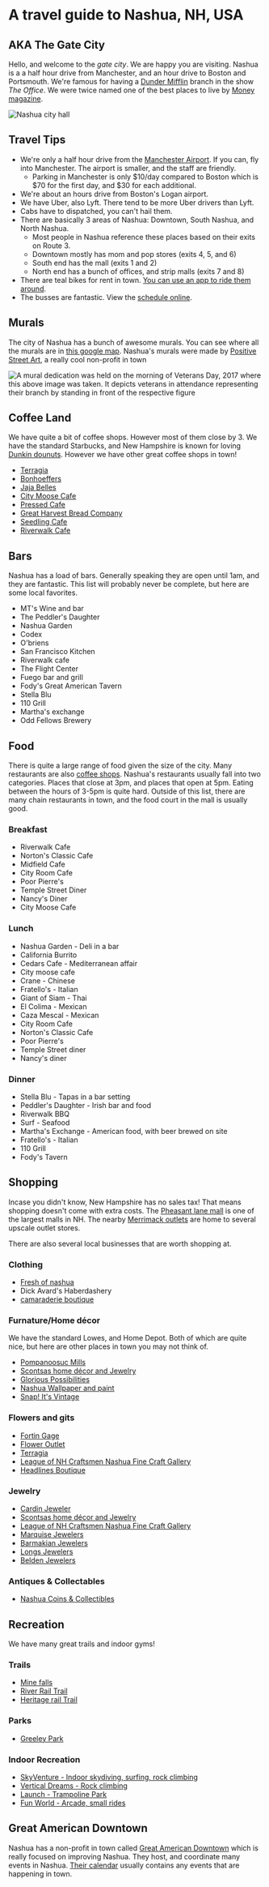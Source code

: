 # A travel guide to Nashua, NH, USA


## AKA The Gate City

Hello, and welcome to the *gate city*. We are happy you are visiting. Nashua is a a half hour drive from Manchester, and an hour drive to Boston and Portsmouth. We're famous for having a [Dunder Mifflin](http://theoffice.wikia.com/wiki/Dunder_Mifflin_Nashua) branch in the show *The Office*. We were twice named one of the best places to live by [Money magazine](http://time.com/money/5108196/best-places-to-live-every-state-us/).


![Nashua city hall](city.jpg)


## Travel Tips

* We're only a half hour drive from the [Manchester Airport](https://www.flymanchester.com/). If you can, fly into Manchester. The airport is smaller, and the staff are friendly.
  * Parking in Manchester is only $10/day compared to Boston which is $70 for the first day, and $30 for each additional.
* We're about an hours drive from Boston's Logan airport.
* We have Uber, also Lyft. There tend to be more Uber drivers than Lyft.
* Cabs have to dispatched, you can't hail them.
* There are basically 3 areas of Nashua: Downtown, South Nashua, and North Nashua.
  * Most people in Nashua reference these places based on their exits on Route 3.
  * Downtown mostly has mom and pop stores (exits 4, 5, and 6)
  * South end has the mall (exits 1 and 2)
  * North end has a bunch of offices, and strip malls (exits 7 and 8)
* There are teal bikes for rent in town. [You can use an app to ride them around](https://www.veoride.com/).
* The busses are fantastic. View the [schedule online](https://www.nashuanh.gov/456/Routes-Schedules).

## Murals

The city of Nashua has a bunch of awesome murals. You can see where all the murals are in [this google map](https://www.google.com/maps/d/viewer?mid=1QDZzmmF54-I8nXO0vhxPcLkFig0&hl=en&ll=42.760100231886256%2C-71.46786625000004&z=16). Nashua's murals were made by [Positive Street Art](http://www.positivestreetart.org/), a really cool non-profit in town

![A mural dedication was held on the morning of Veterans Day, 2017 where this above image was taken. It depicts veterans in attendance representing their branch by standing in front of the respective figure](mural1.jpg)

## Coffee Land

We have quite a bit of coffee shops. However most of them close by 3. We have the standard Starbucks, and New Hampshire is known for loving [Dunkin dounuts](https://www.dunkindonuts.com/en). However we have other great coffee shops in town!

* [Terragia](https://www.facebook.com/terragia/)
* [Bonhoeffers](http://www.bonhoefferscafe.com/)
* [Jaja Belles](https://www.jajabelles.com/blank-c13dw)
* [City Moose Cafe](http://www.citymoosenh.com/)
* [Pressed Cafe](http://www.pressedcafe.com/)
* [Great Harvest Bread Company](http://greatharvestnashua.com/)
* [Seedling Cafe](http://theseedlingcafe.com)
* [Riverwalk Cafe](https://riverwalknashua.com/)

## Bars

Nashua has a load of bars. Generally speaking they are open until 1am, and they are fantastic. This list will probably never be complete, but here are some local favorites.

* MT's Wine and bar
* The Peddler's Daughter
* Nashua Garden
* Codex
* O'briens
* San Francisco Kitchen
* Riverwalk cafe
* The Flight Center
* Fuego bar and grill
* Fody's Great American Tavern
* Stella Blu
* 110 Grill
* Martha's exchange
* Odd Fellows Brewery

## Food

There is quite a large range of food given the size of the city. Many restaurants are also [coffee shops](#coffee-land). Nashua's restaurants usually fall into two categories. Places that close at 3pm, and places that open at 5pm. Eating between the hours of 3-5pm is quite hard. Outside of this list, there are many chain restaurants in town, and the food court in the mall is usually good.

### Breakfast

* Riverwalk Cafe
* Norton's Classic Cafe
* Midfield Cafe
* City Room Cafe
* Poor Pierre's
* Temple Street Diner
* Nancy's Diner
* City Moose Cafe

### Lunch

* Nashua Garden - Deli in a bar
* California Burrito
* Cedars Cafe - Mediterranean affair
* City moose cafe
* Crane - Chinese
* Fratello's - Italian
* Giant of Siam - Thai
* El Colima - Mexican
* Caza Mescal - Mexican
* City Room Cafe
* Norton's Classic Cafe
* Poor Pierre's
* Temple Street diner
* Nancy's diner

### Dinner

* Stella Blu - Tapas in a bar setting
* Peddler's Daughter - Irish bar and food
* Riverwalk BBQ
* Surf - Seafood
* Martha's Exchange - American food, with beer brewed on site
* Fratello's - Italian
* 110 Grill
* Fody's Tavern

## Shopping

Incase you didn't know, New Hampshire has no sales tax! That means shopping doesn't come with extra costs. The [Pheasant lane mall](http://www.simon.com/mall/pheasant-lane-mall) is one of the largest malls in NH. The nearby [Merrimack outlets](http://www.premiumoutlets.com/outlet/merrimack) are home to several upscale outlet stores. 

There are also several local businesses that are worth shopping at.

### Clothing

* [Fresh of nashua](http://www.freshofnashua.com/)
* Dick Avard's Haberdashery
* [camaraderie boutique](https://www.camaraderiestyle.com/)


### Furnature/Home décor 

We have the standard Lowes, and Home Depot. Both of which are quite nice, but here are other places in town you may not think of.

* [Pompanoosuc Mills](https://www.pompy.com/)
* [Scontsas home décor and Jewelry](http://www.scontsas.com/site/)
* [Glorious Possibilities](https://www.gloriouspossibilities.com/)
* [Nashua Wallpaper and paint](http://www.nashuablinds.com/)
* [Snap! It's Vintage](http://downtownnashua.org/meet-the-langs-at-snap-its-vintage/)

### Flowers and gits

* [Fortin Gage](https://fortingage.com/)
* [Flower Outlet](https://nashuafloweroutlet.com/)
* [Terragia](https://www.facebook.com/terragia/)
* [League of NH Craftsmen Nashua Fine Craft Gallery](http://nashua.nhcrafts.org/)
* [Headlines Boutique](http://shopheadlines.com/)

### Jewelry

* [Cardin Jeweler](https://www.cardinjewelers.com/)
* [Scontsas home décor and Jewelry](http://www.scontsas.com/site/)
* [League of NH Craftsmen Nashua Fine Craft Gallery](http://nashua.nhcrafts.org/)
* [Marquise Jewelers](http://www.marquisejewelers.com/)
* [Barmakian Jewelers](https://www.barmakian.com/)
* [Longs Jewelers](https://www.longsjewelers.com/)
* [Belden Jewelers](http://stores.sterlingjewelers.com/nh/nashua/310-daniel-webster-hwy-.html?cid=YEXT)

### Antiques & Collectables 

* [Nashua Coins & Collectibles](https://nashuacoins.com/)

## Recreation

We have many great trails and indoor gyms!

### Trails

* [Mine falls](https://www.tripadvisor.com/Attraction_Review-g46172-d648578-Reviews-Mine_Falls_Park-Nashua_New_Hampshire.html) 
* [River Rail Trail](https://www.tripadvisor.com/ShowUserReviews-g41765-d4700885-r254964385-Nashua_River_Rail_Trail-Pepperell_Massachusetts.html)
* [Heritage rail Trail](https://www.traillink.com/trail/nashua-heritage-rail-trail/)

### Parks

* [Greeley Park](https://www.tripadvisor.com/Attraction_Review-g46172-d630641-Reviews-Greeley_Park-Nashua_New_Hampshire.html)

### Indoor Recreation

* [SkyVenture - Indoor skydiving, surfing, rock climbing](https://skyventurenh.com/)
* [Vertical Dreams - Rock climbing](https://verticaldreams.com/)
* [Launch - Trampoline Park](http://launchnashua.com/)
* [Fun World - Arcade, small rides](http://www.funworldnh.com/)

## Great American Downtown

Nashua has a non-profit in town called [Great American Downtown](http://downtownnashua.org/) which is really focused on improving Nashua. They host, and coordinate many events in Nashua. [Their calendar](http://downtownnashua.org/events/) usually contains any events that are happening in town.

